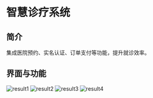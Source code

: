 # 智慧诊疗系统
## 简介
集成医院预约、实名认证、订单支付等功能，提升就诊效率。 

## 界面与功能
![result1](https://github.com/user-attachments/assets/2a7eb4da-2b1f-4f47-9b60-8bbd20b4c76b)
![result2](https://github.com/user-attachments/assets/e2e51739-56a7-41be-b644-673dca08c73a)
![result3](https://github.com/user-attachments/assets/a10c2ceb-52c4-4f27-8744-40c92bacd909)
![result4](https://github.com/user-attachments/assets/a7162988-1d77-4cdd-9048-4ac2e73a5d6b)

